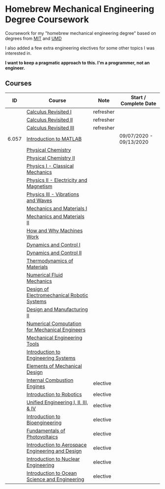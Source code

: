 # Homebrew Mechanical Engineering Degree Coursework

Coursework for my "homebrew mechanical engineering degree" based on degrees from [MIT](http://catalog.mit.edu/degree-charts/mechanical-engineering-course-2/) and [UMD](https://eng.umd.edu/sites/clark.umd.edu/files/enme-4yrplan-ge-2016-2017.pdf)

I also added a few extra engineering electives for some other topics I was interested in.

**I want to keep a pragmatic approach to this. I'm a programmer, not an engineer.**


## Courses
| ID    | Course                                                                                                                                                                          | Note      | Start / Complete Date   |
| ----- | ------------------------------------------------------------------------------------------------------------------------------------------------------------------------------- | --------- | ----------------------- |
|       | [Calculus Revisited I](https://ocw.mit.edu/resources/res-18-006-calculus-revisited-single-variable-calculus-fall-2010)                                                          | refresher |                         |
|       | [Calculus Revisited II](https://ocw.mit.edu/resources/res-18-007-calculus-revisited-multivariable-calculus-fall-2011)                                                           | refresher |                         |
|       | [Calculus Revisited III](https://ocw.mit.edu/resources/res-18-008-calculus-revisited-complex-variables-differential-equations-and-linear-algebra-fall-2011)                     | refresher |                         |
| 6.057 | [Introduction to MATLAB](https://ocw.mit.edu/courses/electrical-engineering-and-computer-science/6-057-introduction-to-matlab-january-iap-2019)                                 |           | 09/07/2020 - 09/13/2020 |
|       | [Physical Chemistry](https://ocw.mit.edu/courses/chemistry/5-61-physical-chemistry-fall-2017)                                                                                   |           |                         |
|       | [Physical Chemistry II](https://ocw.mit.edu/courses/chemistry/5-62-physical-chemistry-ii-spring-2008)                                                                           |           |                         |
|       | [Physics I - Classical Mechanics](https://ocw.mit.edu/courses/physics/8-012-physics-i-classical-mechanics-fall-2008)                                                            |           |                         |
|       | [Physics II - Electricity and Magnetism](https://ocw.mit.edu/courses/physics/8-02-physics-ii-electricity-and-magnetism-spring-2007)                                             |           |                         |
|       | [Physics III - Vibrations and Waves](https://ocw.mit.edu/courses/physics/8-03sc-physics-iii-vibrations-and-waves-fall-2016)                                                     |           |                         |
|       | [Mechanics and Materials I](https://ocw.mit.edu/courses/mechanical-engineering/2-001-mechanics-materials-i-fall-2006)                                                           |           |                         |
|       | [Mechanics and Materials II](https://ocw.mit.edu/courses/mechanical-engineering/2-002-mechanics-and-materials-ii-spring-2004)                                                   |           |                         |
|       | [How and Why Machines Work](https://ocw.mit.edu/courses/mechanical-engineering/2-000-how-and-why-machines-work-spring-2002)                                                     |           |                         |
|       | [Dynamics and Control I](https://ocw.mit.edu/courses/mechanical-engineering/2-003j-dynamics-and-control-i-spring-2007)                                                          |           |                         |
|       | [Dynamics and Control II](https://ocw.mit.edu/courses/mechanical-engineering/2-004-dynamics-and-control-ii-spring-2008)                                                         |           |                         |
|       | [Thermodynamics of Materials](https://ocw.mit.edu/courses/materials-science-and-engineering/3-00-thermodynamics-of-materials-fall-2002)                                         |           |                         |
|       | [Numerical Fluid Mechanics](https://ocw.mit.edu/courses/mechanical-engineering/2-29-numerical-fluid-mechanics-spring-2015)                                                      |           |                         |
|       | [Design of Electromechanical Robotic Systems](https://ocw.mit.edu/courses/mechanical-engineering/2-017j-design-of-electromechanical-robotic-systems-fall-2009)                  |           |                         |
|       | [Design and Manufacturing II](https://ocw.mit.edu/courses/mechanical-engineering/2-008-design-and-manufacturing-ii-spring-2004)                                                 |           |                         |
|       | [Numerical Computation for Mechanical Engineers](https://ocw.mit.edu/courses/mechanical-engineering/2-086-numerical-computation-for-mechanical-engineers-fall-2014)             |           |                         |
|       | [Mechanical Engineering Tools](https://ocw.mit.edu/courses/mechanical-engineering/2-670-mechanical-engineering-tools-january-iap-2004)                                          |           |                         |
|       | [Introduction to Engineering Systems](https://ocw.mit.edu/courses/engineering-systems-division/esd-00-introduction-to-engineering-systems-spring-2011)                          |           |                         |
|       | [Elements of Mechanical Design](https://ocw.mit.edu/courses/mechanical-engineering/2-72-elements-of-mechanical-design-spring-2009)                                              |           |                         |
|       | [Internal Combustion Engines](https://ocw.mit.edu/courses/mechanical-engineering/2-61-internal-combustion-engines-spring-2017)                                                  | elective  |                         |
|       | [Introduction to Robotics](https://ocw.mit.edu/courses/mechanical-engineering/2-12-introduction-to-robotics-fall-2005)                                                          | elective  |                         |
|       | [Unified Engineering I, II, III, & IV](https://ocw.mit.edu/courses/aeronautics-and-astronautics/16-01-unified-engineering-i-ii-iii-iv-fall-2005-spring-2006)                    | elective  |                         |
|       | [Introduction to Bioengineering](https://ocw.mit.edu/courses/biological-engineering/20-010j-introduction-to-bioengineering-be-010j-spring-2006)                                 | elective  |                         |
|       | [Fundamentals of Photovoltaics](https://ocw.mit.edu/courses/mechanical-engineering/2-627-fundamentals-of-photovoltaics-fall-2013)                                               | elective  |                         |
|       | [Introduction to Aerospace Engineering and Design](https://ocw.mit.edu/courses/aeronautics-and-astronautics/16-00-introduction-to-aerospace-engineering-and-design-spring-2003) | elective  |                         |
|       | [Introduction to Nuclear Engineering](https://ocw.mit.edu/courses/nuclear-engineering/22-01-introduction-to-nuclear-engineering-and-ionizing-radiation-fall-2016)               | elective  |                         |
|       | [Introduction to Ocean Science and Engineering](https://ocw.mit.edu/courses/mechanical-engineering/2-011-introduction-to-ocean-science-and-engineering-spring-2006)             | elective  |                         |
